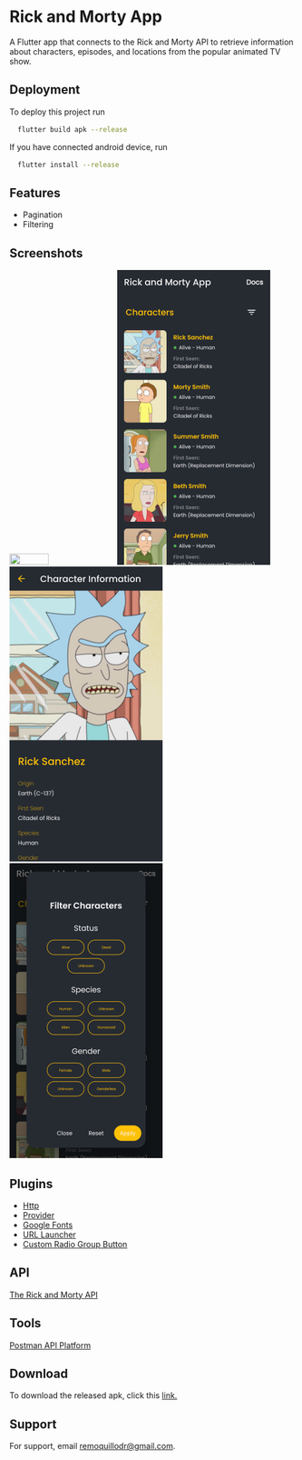 
# Rick and Morty App

A Flutter app that connects to the Rick and Morty API to retrieve information about characters, episodes, and locations from the popular animated TV show.



## Deployment

To deploy this project run

```bash
  flutter build apk --release
```


If you have connected android device, run

```bash
  flutter install --release
```



## Features

- Pagination
- Filtering


## Screenshots

<img src="https://github.com/danielremoquillo/screenshots/blob/main/rick-morty-app/user_interaction.gif" width=37% height=37% />
<img src="https://github.com/danielremoquillo/screenshots/blob/main/rick-morty-app/character_home_ui.png" />
<img src="https://github.com/danielremoquillo/screenshots/blob/main/rick-morty-app/character_info_ui.png" />
<img src="https://github.com/danielremoquillo/screenshots/blob/main/rick-morty-app/filter_dialog.png"  />


## Plugins

- [Http](https://pub.dev/packages/http)
- [Provider](https://pub.dev/packages/provider)
- [Google Fonts](https://pub.dev/packages/google_fonts)
- [URL Launcher](https://pub.dev/packages/url_launcher)
- [Custom Radio Group Button](https://pub.dev/packages/custom_radio_grouped_button)

## API

[The Rick and Morty API](https://rickandmortyapi.com/)

## Tools

[Postman API Platform](https://www.postman.com/)


## Download

To download the released apk, click this [link.](https://drive.google.com/file/d/1fnT5TsVyQbRWDrzFOPQ_ORNcNhdmWT2Q/view?usp=sharing)



## Support

For support, email remoquillodr@gmail.com.




